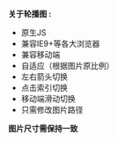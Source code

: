 
**关于轮播图 :**
 - 原生JS
 - 兼容IE9+等各大浏览器
 - 兼容移动端
 - 自适应（根据图片原比例）
 - 左右箭头切换
 - 点击索引切换
 - 移动端滑动切换
 - 只需修改图片路径
 
 **图片尺寸需保持一致**

